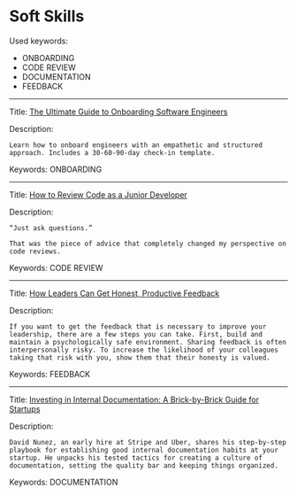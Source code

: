 # Soft Skills

Used keywords:
* ONBOARDING
* CODE REVIEW
* DOCUMENTATION
* FEEDBACK

<hr/>

Title: [The Ultimate Guide to Onboarding Software Engineers]([https://leadership.garden/onboarding-engineers/])

Description:
```
Learn how to onboard engineers with an empathetic and structured approach. Includes a 30-60-90-day check-in template.
```

Keywords: ONBOARDING

<hr/>

Title: [How to Review Code as a Junior Developer]([https://medium.com/pinterest-engineering/how-to-review-code-as-a-junior-developer-10ffb7846958])

Description:
```
“Just ask questions.”

That was the piece of advice that completely changed my perspective on code reviews.
```

Keywords: CODE REVIEW

<hr/>

Title: [How Leaders Can Get Honest, Productive Feedback]([https://hbr.org/2019/01/how-leaders-can-get-honest-productive-feedback])

Description:
```
If you want to get the feedback that is necessary to improve your leadership, there are a few steps you can take. First, build and maintain a psychologically safe environment. Sharing feedback is often interpersonally risky. To increase the likelihood of your colleagues taking that risk with you, show them that their honesty is valued. 
```

Keywords: FEEDBACK

<hr/>

Title: [Investing in Internal Documentation: A Brick-by-Brick Guide for Startups]([https://review.firstround.com/investing-in-internal-documentation-a-brick-by-brick-guide-for-startups/])

Description:
```
David Nunez, an early hire at Stripe and Uber, shares his step-by-step playbook for establishing good internal documentation habits at your startup. He unpacks his tested tactics for creating a culture of documentation, setting the quality bar and keeping things organized. 
```

Keywords: DOCUMENTATION
